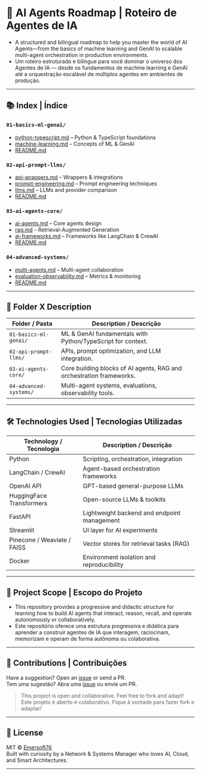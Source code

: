 # 🧠 AI Agents Roadmap | Roteiro de Agentes de IA

* A structured and bilingual roadmap to help you master the world of AI Agents—from the basics of machine learning and GenAI to scalable multi-agent orchestration in production environments.  
* Um roteiro estruturado e bilíngue para você dominar o universo dos Agentes de IA — desde os fundamentos de machine learning e GenAI até a orquestração escalável de múltiplos agentes em ambientes de produção.

---

## 📚 Index | Índice

### `01-basics-ml-genai/`
- [python-typescript.md](./01-basics-ml-genai/python-typescript.md) – Python & TypeScript foundations  
- [machine-learning.md](./01-basics-ml-genai/machine-learning.md) – Concepts of ML & GenAI  
- [README.md](./01-basics-ml-genai/README.md)

### `02-api-prompt-llms/`
- [api-wrappers.md](./02-api-prompt-llms/api-wrappers.md) – Wrappers & integrations  
- [prompt-engineering.md](./02-api-prompt-llms/prompt-engineering.md) – Prompt engineering techniques  
- [llms.md](./02-api-prompt-llms/llms.md) – LLMs and provider comparison  
- [README.md](./02-api-prompt-llms/README.md)

### `03-ai-agents-core/`
- [ai-agents.md](./03-ai-agents-core/ai-agents.md) – Core agents design  
- [rag.md](./03-ai-agents-core/rag.md) – Retrieval-Augmented Generation  
- [ai-frameworks.md](./03-ai-agents-core/ai-frameworks.md) – Frameworks like LangChain & CrewAI  
- [README.md](./03-ai-agents-core/README.md)

### `04-advanced-systems/`
- [multi-agents.md](./04-advanced-systems/multi-agents.md) – Multi-agent collaboration  
- [evaluation-observability.md](./04-advanced-systems/evaluation-observability.md) – Metrics & monitoring  
- [README.md](./04-advanced-systems/README.md)

---

## 📁 Folder X Description

| Folder / Pasta               | Description / Descrição                                                       |
|-----------------------------|-------------------------------------------------------------------------------|
| `01-basics-ml-genai/`       | ML & GenAI fundamentals with Python/TypeScript for context.                  |
| `02-api-prompt-llms/`       | APIs, prompt optimization, and LLM integration.                              |
| `03-ai-agents-core/`        | Core building blocks of AI agents, RAG and orchestration frameworks.         |
| `04-advanced-systems/`      | Multi-agent systems, evaluations, observability tools.                       |

---

## 🛠️ Technologies Used | Tecnologias Utilizadas

| Technology / Tecnologia         | Description / Descrição                                      |
|--------------------------------|---------------------------------------------------------------|
| Python                         | Scripting, orchestration, integration                         |
| LangChain / CrewAI             | Agent-based orchestration frameworks                         |
| OpenAI API                     | GPT-based general-purpose LLMs                               |
| HuggingFace Transformers       | Open-source LLMs & toolkits                                  |
| FastAPI                        | Lightweight backend and endpoint management                  |
| Streamlit                      | UI layer for AI experiments                                  |
| Pinecone / Weaviate / FAISS    | Vector stores for retrieval tasks (RAG)                      |
| Docker                         | Environment isolation and reproducibility                    |

---

## 🤖 Project Scope | Escopo do Projeto

* This repository provides a progressive and didactic structure for learning how to build AI agents that interact, reason, recall, and operate autonomously or collaboratively.  
* Este repositório oferece uma estrutura progressiva e didática para aprender a construir agentes de IA que interagem, raciocinam, memorizam e operam de forma autônoma ou colaborativa.

---

## 🤝 Contributions | Contribuições

Have a suggestion? Open an [issue](https://github.com/Emersoft76/ai-agents-roadmap/issues) or send a PR.  
Tem uma sugestão? Abra uma [issue](https://github.com/Emersoft76/ai-agents-roadmap/issues) ou envie um PR.

> This project is open and collaborative. Feel free to fork and adapt!  
> Este projeto é aberto e colaborativo. Fique à vontade para fazer fork e adaptar!

---

## 🧾 License

MIT © [Emersoft76](https://github.com/Emersoft76)  
Built with curiosity by a Network & Systems Manager who loves AI, Cloud, and Smart Architectures.

---
